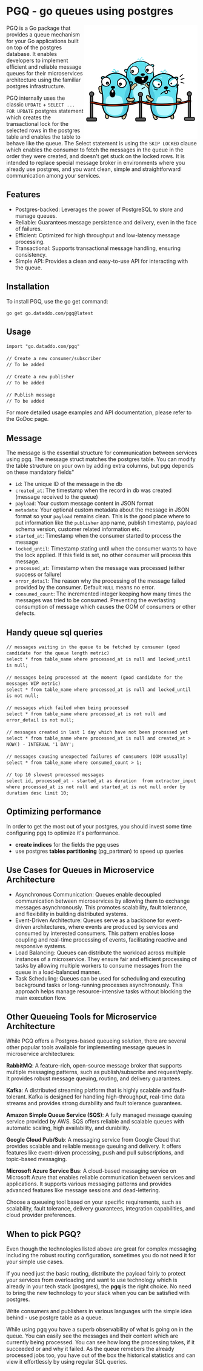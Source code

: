 
# PGQ - go queues using postgres

<img align="right" width="300" src="./logo.png">

PGQ is a Go package that provides a queue mechanism for your Go applications built on top of the postgres database. 
It enables developers to implement efficient and reliable message queues for their microservices architecture using the familiar postgres infrastructure.

PGQ internally uses the classic `UPDATE` + `SELECT ... FOR UPDATE` postgres statement which creates the transactional lock for the selected rows in the postgres table and enables the table to behave like the queue.
The Select statement is using the `SKIP LOCKED` clause which enables the consumer to fetch the messages in the queue in the order they were created, and doesn't get stuck on the locked rows.
It is intended to replace special message broker in environments where you already use postgres, and you want clean, simple and straightforward communication among your services.

## Features
- Postgres-backed: Leverages the power of PostgreSQL to store and manage queues.
- Reliable: Guarantees message persistence and delivery, even in the face of failures.
- Efficient: Optimized for high throughput and low-latency message processing.
- Transactional: Supports transactional message handling, ensuring consistency.
- Simple API: Provides a clean and easy-to-use API for interacting with the queue.

## Installation
To install PGQ, use the go get command:
```
go get go.dataddo.com/pgq@latest
```

## Usage
```
import "go.dataddo.com/pgq"

// Create a new consumer/subscriber
// To be added

// Create a new publisher
// To be added

// Publish message
// To be added
```

For more detailed usage examples and API documentation, please refer to the GoDoc page.


## Message

The message is the essential structure for communication between services using pgq. The message struct matches the postgres table. You can modify the table structure on your own by adding extra columns, but pgq depends on these mandatory fields"
- `id`: The unique ID of the message in the db
- `created_at`: The timestamp when the record in db was created (message received to the queue)
- `payload`: Your custom message content in JSON format
- `metadata`: Your optional custom metadata about the message in JSON format so your `payload` remains clean. This is the good place where to put information like the `publisher` app name, publish timestamp, payload schema version, customer related information etc.
- `started_at`: Timestamp when the consumer started to process the message
- `locked_until`: Timestamp stating until when the consumer wants to have the lock applied. If this field is set, no other consumer will process this message.
- `processed_at`: Timestamp when the message was processed (either success or failure)
- `error_detail`: The reason why the processing of the message failed provided by the consumer. Default `NULL` means no error.
- `consumed_count`: The incremented integer keeping how many times the messages was tried to be consumed. Preventing the everlasting consumption of message which causes the OOM of consumers or other defects.

## Handy queue sql queries

```
// messages waiting in the queue to be fetched by consumer (good candidate for the queue length metric)
select * from table_name where processed_at is null and locked_until is null;

// messages being processed at the moment (good candidate for the messages WIP metric)
select * from table_name where processed_at is null and locked_until is not null;

// messages which failed when being processed
select * from table_name where processed_at is not null and error_detail is not null;

// messages created in last 1 day which have not been processed yet
select * from table_name where processed_at is null and created_at > NOW() - INTERVAL '1 DAY';

// messages causing unexpected failures of consumers (OOM ususally) 
select * from table_name where consumed_count > 1;

// top 10 slowest processed messages
select id, processed_at - started_at as duration  from extractor_input where processed_at is not null and started_at is not null order by duration desc limit 10;
```

## Optimizing performance

In order to get the most out of your postgres, you should invest some time configuring pgq to optimize it's performance.
- __create indices__ for the fields the pgq uses
- use postgres __tables partitioning__ (pg_partman) to speed up queries

## Use Cases for Queues in Microservice Architecture
- Asynchronous Communication: Queues enable decoupled communication between microservices by allowing them to exchange messages asynchronously. This promotes scalability, fault tolerance, and flexibility in building distributed systems.
- Event-Driven Architecture: Queues serve as a backbone for event-driven architectures, where events are produced by services and consumed by interested consumers. This pattern enables loose coupling and real-time processing of events, facilitating reactive and responsive systems.
- Load Balancing: Queues can distribute the workload across multiple instances of a microservice. They ensure fair and efficient processing of tasks by allowing multiple workers to consume messages from the queue in a load-balanced manner.
- Task Scheduling: Queues can be used for scheduling and executing background tasks or long-running processes asynchronously. This approach helps manage resource-intensive tasks without blocking the main execution flow.

## Other Queueing Tools for Microservice Architecture
While PGQ offers a Postgres-based queueing solution, there are several other popular tools available for implementing message queues in microservice architectures:

__RabbitMQ__: A feature-rich, open-source message broker that supports multiple messaging patterns, such as publish/subscribe and request/reply. It provides robust message queuing, routing, and delivery guarantees.

__Kafka__: A distributed streaming platform that is highly scalable and fault-tolerant. Kafka is designed for handling high-throughput, real-time data streams and provides strong durability and fault tolerance guarantees.

__Amazon Simple Queue Service (SQS)__: A fully managed message queuing service provided by AWS. SQS offers reliable and scalable queues with automatic scaling, high availability, and durability.

__Google Cloud Pub/Sub__: A messaging service from Google Cloud that provides scalable and reliable message queuing and delivery. It offers features like event-driven processing, push and pull subscriptions, and topic-based messaging.

__Microsoft Azure Service Bus__: A cloud-based messaging service on Microsoft Azure that enables reliable communication between services and applications. It supports various messaging patterns and provides advanced features like message sessions and dead-lettering.

Choose a queueing tool based on your specific requirements, such as scalability, fault tolerance, delivery guarantees, integration capabilities, and cloud provider preferences.

## When to pick PGQ?

Even though the technologies listed above are great for complex messaging including the robust routing configuration, sometimes you do not need it for your simple use cases.

If you need just the basic routing, distribute the payload fairly to protect your services from overloading and want to use technology which is already in your tech stack (postgres), the __pgq__ is the right choice. No need to bring the new technology to your stack when you can be satisfied with postgres.

Write consumers and publishers in various languages with the simple idea behind - use postgre table as a queue.

While using pgq you have a superb observability of what is going on in the queue. You can easily see the messages and their content which are currently being processed. You can see how long the processing takes, if it succeeded or and why it failed. As the queue remebers the already processed jobs too, you have out of the box the historical statistics and can view it effortlessly by using regular SQL queries.



